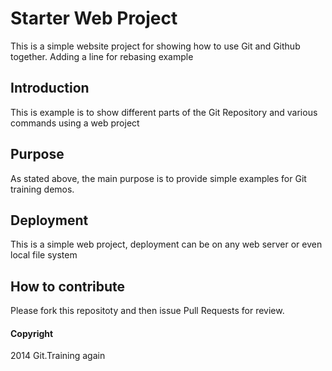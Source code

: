 # Starter Web Project

This is a simple website project for showing how to use Git and Github together. Adding a line for rebasing example

## Introduction

This is example is to show different parts of the Git Repository and various 
commands using a web project

## Purpose

As stated above, the main purpose is to provide simple examples for Git
training demos.

## Deployment

This is a simple web project, deployment can be on any web server or even 
local file system

## How to contribute

Please fork this repositoty and then issue Pull Requests for review.

#### Copyright

2014 Git.Training again